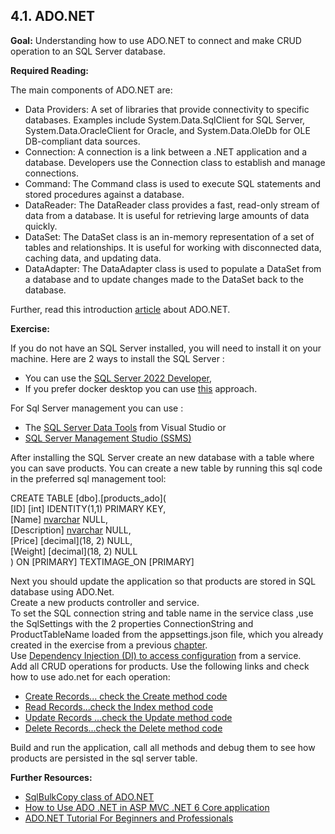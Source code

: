 ## 4.1. ADO.NET

**Goal:** Understanding how to use ADO.NET to connect and make CRUD operation to an SQL Server database.

**Required Reading:**

The main components of ADO.NET are:  
 - Data Providers: A set of libraries that provide connectivity to specific databases. Examples include System.Data.SqlClient for SQL Server, System.Data.OracleClient for Oracle, and System.Data.OleDb for OLE DB-compliant data sources.  
 - Connection: A connection is a link between a .NET application and a database. Developers use the Connection class to establish and manage connections.  
 - Command: The Command class is used to execute SQL statements and stored procedures against a database.  
 - DataReader: The DataReader class provides a fast, read-only stream of data from a database. It is useful for retrieving large amounts of data quickly.  
 - DataSet: The DataSet class is an in-memory representation of a set of tables and relationships. It is useful for working with disconnected data, caching data, and updating data.  
 - DataAdapter: The DataAdapter class is used to populate a DataSet from a database and to update changes made to the DataSet back to the database.

Further, read this introduction [article](https://dotnettutorials.net/lesson/what-is-ado-net/) about ADO.NET.

**Exercise:**

If you do not have an SQL Server installed, you will need to install it on your machine.
Here are 2 ways to install the SQL Server :  
 - You can use the [SQL Server 2022 Developer](https://www.microsoft.com/en-us/sql-server/sql-server-downloads),  
 - If you prefer docker desktop you can use [this](https://blog.devgenius.io/run-microsoft-sql-in-minutes-using-docker-desktop-4e31f5e23083) approach.  

  For Sql Server management you can use :
 - The [SQL Server Data Tools](https://learn.microsoft.com/en-us/sql/ssdt/how-to-connect-to-a-database-and-browse-existing-objects?view=sql-server-ver16) from Visual Studio
 or   
 - [SQL Server Management Studio (SSMS)](https://learn.microsoft.com/en-us/sql/ssms/download-sql-server-management-studio-ssms?view=sql-server-ver16)  
 
After installing the SQL Server create an new database with a table where you can save products.
You can create a new table by running this sql code in the preferred sql management tool:

CREATE TABLE [dbo].[products_ado](  
	[ID] [int] IDENTITY(1,1) PRIMARY KEY,  
	[Name] [nvarchar](50) NULL,  
	[Description] [nvarchar](max) NULL,  
	[Price] [decimal](18, 2) NULL,  
	[Weight] [decimal](18, 2) NULL  
) ON [PRIMARY] TEXTIMAGE_ON [PRIMARY]  
  
Next you should update the application so that products are stored in SQL database using ADO.Net.  
Create a new products controller and service.  
To set the SQL connection string and table name in the service class ,use the SqlSettings with the 2 properties ConnectionString and ProductTableName loaded from the appsettings.json file, which you already created in the exercise from a previous [chapter](https://github.com/msg-CareerPaths/csharp-training/blob/main/chapters/306-configuration.md).  
Use [Dependency Injection (DI) to access configuration]((https://learn.microsoft.com/en-us/aspnet/core/fundamentals/configuration/?view=aspnetcore-7.0#access-configuration-with-dependency-injection-di).) from a service.  
Add all CRUD operations for products.
Use the following links and check how to use ado.net for each operation:  
 - [Create Records... check the Create method code](https://www.yogihosting.com/create-records-ado-net-aspnet-core/)  
 - [Read Records...check the Index method code](https://www.yogihosting.com/read-records-ado-net-aspnet-core/)  
 - [Update Records ...check the Update method code](https://www.yogihosting.com/update-records-ado-net-aspnet-core/)  
 - [Delete Records...check the Delete method code](https://www.yogihosting.com/delete-records-ado-net-aspnet-core/)  

Build and run the application, call all methods and debug them to see how products are persisted in the sql server table.

**Further Resources:**
 
 - [SqlBulkCopy class of ADO.NET](https://www.yogihosting.com/sqlbulkcopy-class-of-ado-net/)
 - [How to Use ADO .NET in ASP MVC .NET 6 Core application](https://www.youtube.com/watch?v=QN4gKyCEzHA)
 - [ADO.NET Tutorial For Beginners and Professionals](https://dotnettutorials.net/lesson/what-is-ado-net/)
